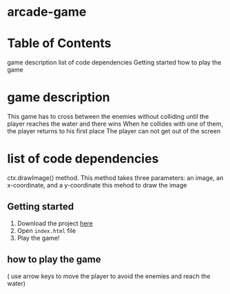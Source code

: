 # arcade-game
# Table of Contents
game description
list of code dependencies
Getting started
how to play the game



# game description
This game has to cross between the enemies without colliding until the player reaches the water and there wins
When he collides with one of them, the player returns to his first place
The player can not get out of the screen

# list of code dependencies
ctx.drawImage() method. This method takes three parameters: an image, an x-coordinate, and a y-coordinate
this mehod to draw the image
## Getting started
1. Download the project [here](https://github.com/sara-hakeem/arcade-game)
2. Open `index.html` file
3. Play the game!

## how to play the game
( use arrow keys to move the player to avoid the enemies and reach the water)

